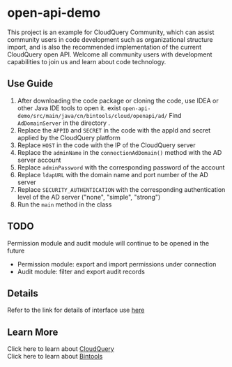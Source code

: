 # open-api-demo
This project is an example for CloudQuery Community, which can assist community users in code development such as organizational structure import, and is also the recommended implementation of the current CloudQuery open API. Welcome all community users with development capabilities to join us and learn about code technology.

## Use Guide
 1. After downloading the code package or cloning the code, use IDEA or other Java IDE tools to open it. exist
``` open-api-demo/src/main/java/cn/bintools/cloud/openapi/ad/ ```
Find ` AdDomainServer ` in the directory .
 2. Replace the ` APPID ` and ` SECRET ` in the code with the appId and secret applied by the CloudQuery platform
 3. Replace ` HOST ` in the code with the IP of the CloudQuery server
 4. Replace the ` adminName ` in the ` connectionAdDomain() ` method with the AD server account
 5. Replace ` adminPassword ` with the corresponding password of the account
 6. Replace ` ldapURL ` with the domain name and port number of the AD server
 7. Replace ` SECURITY_AUTHENTICATION ` with the corresponding authentication level of the AD server ("none", "simple", "strong")
 8. Run the ` main ` method in the class

## TODO 
Permission module and audit module will continue to be opened in the future
 - Permission module: export and import permissions under connection
 - Audit module: filter and export audit records
 
## Details
Refer to the link for details of interface use [here](https://cloudquery.club/docs/install/open-api)
 
## Learn More
Click here to learn about [CloudQuery](https://cloudquery.club/) </br>
Click here to learn about [Bintools](https://bintools.cn/)
